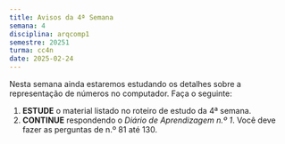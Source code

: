 ```yaml
---
title: Avisos da 4ª Semana
semana: 4
disciplina: arqcomp1
semestre: 20251
turma: cc4n
date: 2025-02-24
---
```


Nesta semana ainda estaremos estudando os detalhes sobre a representação de
números no computador. Faça o seguinte:

1. **ESTUDE** o material listado no roteiro de estudo da 4ª semana.
1. **CONTINUE** respondendo o *Diário de Aprendizagem n.º 1*. Você deve fazer as
   perguntas de n.º 81 até 130.
